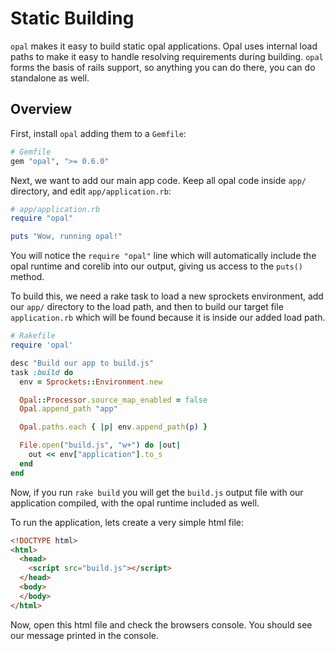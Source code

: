 # Static Building

`opal` makes it easy to build static opal applications. Opal uses internal load
paths to make it easy to handle resolving requirements during building. `opal`
forms the basis of rails support, so anything you can do there, you can do
standalone as well.

## Overview

First, install `opal` adding them to a `Gemfile`:

```ruby
# Gemfile
gem "opal", ">= 0.6.0"
```

Next, we want to add our main app code. Keep all opal code inside `app/`
directory, and edit `app/application.rb`:

```ruby
# app/application.rb
require "opal"

puts "Wow, running opal!"
```

You will notice the `require "opal"` line which will automatically include the
opal runtime and corelib into our output, giving us access to the `puts()`
method.

To build this, we need a rake task to load a new sprockets environment, add our
`app/` directory to the load path, and then to build our target file
`application.rb` which will be found because it is inside our added load path.

```ruby
# Rakefile
require 'opal'

desc "Build our app to build.js"
task :build do
  env = Sprockets::Environment.new

  Opal::Processor.source_map_enabled = false
  Opal.append_path "app"

  Opal.paths.each { |p| env.append_path(p) }

  File.open("build.js", "w+") do |out|
    out << env["application"].to_s
  end
end
```

Now, if you run `rake build` you will get the `build.js` output file with our
application compiled, with the opal runtime included as well.

To run the application, lets create a very simple html file:

```html
<!DOCTYPE html>
<html>
  <head>
    <script src="build.js"></script>
  </head>
  <body>
  </body>
</html>
```

Now, open this html file and check the browsers console. You should see our
message printed in the console.
